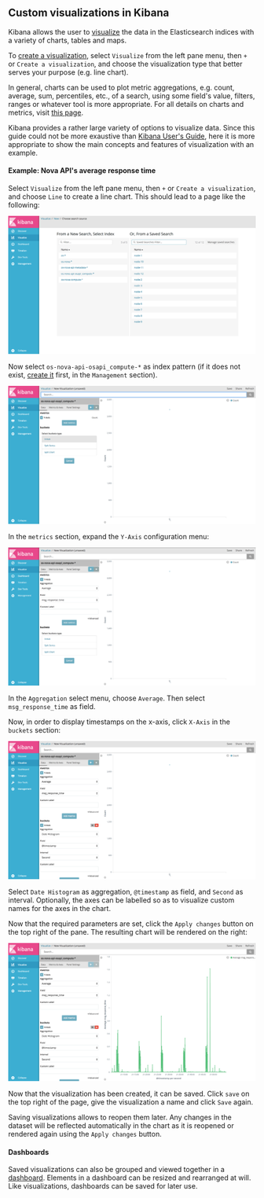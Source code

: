 ## Custom visualizations in Kibana
Kibana allows the user to [visualize][1] the data in the Elasticsearch indices with a variety of charts, tables and maps.

To [create a visualization][2], select `Visualize` from the left pane menu, then `+` or `Create a visualization`, and choose the visualization type that better serves your purpose (e.g. line chart).

In general, charts can be used to plot metric aggregations, e.g. count, average, sum, percentiles, etc., of a search, using some field's value, filters, ranges or whatever tool is more appropriate. For all details on charts and metrics, visit [this page][3].

Kibana provides a rather large variety of options to visualize data. Since this guide could not be more exaustive than [Kibana User's Guide][4], here it is more appropriate to show the main concepts and features of visualization with an example.

#### Example: Nova API's average response time
Select `Visualize` from the left pane menu, then `+` or `Create a visualization`, and choose `Line` to create a line chart. This should lead to a page like the following:

![from new search](../img/visual-index.png)

Now select `os-nova-api-osapi_compute-*` as index pattern (if it does not exist, [create it](5-kibana-logs.md) first, in the `Management` section).

![new visualization](../img/visual-new.png)

In the `metrics` section, expand the `Y-Axis` configuration menu:

![Y Axis](../img/visual-y-axis.png)

In the `Aggregation` select menu, choose `Average`. Then select `msg_response_time` as field.

Now, in order to display timestamps on the x-axis, click `X-Axis` in the `buckets` section:

![X Axis](../img/visual-x-axis.png)

Select `Date Histogram` as aggregation, `@timestamp` as field, and `Second` as interval. Optionally, the axes can be labelled so as to visualize custom names for the axes in the chart.

Now that the required parameters are set, click the `Apply changes` button on the top right of the pane. The resulting chart will be rendered on the right:

![plot visualization](../img/visual-plot.png)

Now that the visualization has been created, it can be saved. Click `save` on the top right of the page, give the visualization a name and click `Save` again.

Saving visualizations allows to reopen them later. Any changes in the dataset will be reflected automatically in the chart as it is reopened or rendered again using the `Apply changes` button.

#### Dashboards
Saved visualizations can also be grouped and viewed together in a [dashboard][5]. Elements in a dashboard can be resized and rearranged at will. Like visualizations, dashboards can be saved for later use.

[1]:https://www.elastic.co/guide/en/kibana/5.x/visualize.html
[2]:https://www.elastic.co/guide/en/kibana/5.x/createvis.html
[3]:https://www.elastic.co/guide/en/kibana/5.x/xy-chart.html
[4]:https://www.elastic.co/guide/en/kibana/5.x/index.html
[5]:https://www.elastic.co/guide/en/kibana/5.x/dashboard.html
